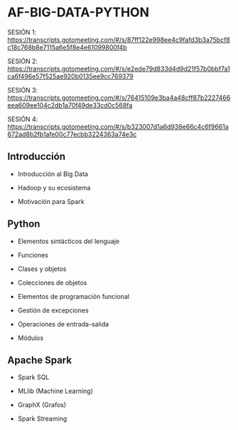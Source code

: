 # AF-BIG-DATA-PYTHON

SESIÓN 1: https://transcripts.gotomeeting.com/#/s/87ff122e998ee4c9fafd3b3a75bcf8c18c768b8e7115a6e5f8e4e61099800f4b

SESIÓN 2: https://transcripts.gotomeeting.com/#/s/e2ede79d833d4d9d21f57b0bbf7a1ca6f496e57f525ae920b0135ee9cc769379

SESIÓN 3: https://transcripts.gotomeeting.com/#/s/76415109e3ba4a48cff87b2227466eea609ee104c2db1a70f49de33cd0c568fa

SESIÓN 4: https://transcripts.gotomeeting.com/#/s/b323007d1a6d938e66c4c6f9661a672ad8b2fb1afe00c77ecbb3224363a74e3c

## Introducción

- Introducción al Big Data

- Hadoop y su ecosistema

- Motivación para Spark

## Python

- Elementos sintácticos del lenguaje

- Funciones

- Clases y objetos

- Colecciones de objetos

- Elementos de programación funcional

- Gestión de excepciones

- Operaciones de entrada-salida

- Módulos

## Apache Spark

- Spark SQL

- MLlib (Machine Learning)

- GraphX (Grafos)

- Spark Streaming


